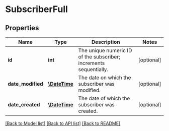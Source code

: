 # SubscriberFull

## Properties
Name | Type | Description | Notes
------------ | ------------- | ------------- | -------------
**id** | **int** | The unique numeric ID of the subscriber; increments sequentially. | [optional] 
**date_modified** | [**\DateTime**](\DateTime.md) | The date on which the subscriber was modified. | [optional] 
**date_created** | [**\DateTime**](\DateTime.md) | The date of which the subscriber was created. | [optional] 

[[Back to Model list]](../../README.md#documentation-for-models) [[Back to API list]](../../README.md#documentation-for-api-endpoints) [[Back to README]](../../README.md)

